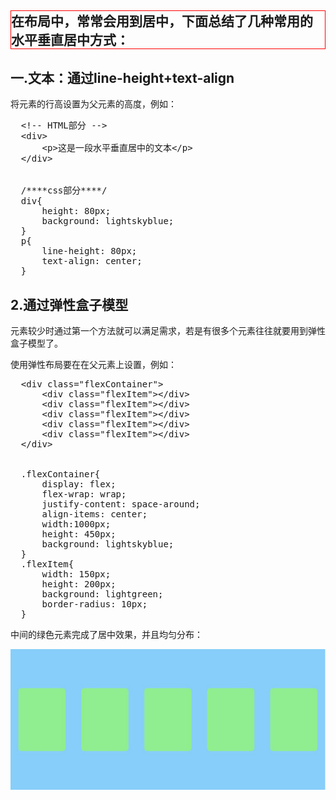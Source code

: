 <h2 style = "border:1px solid #f00;">在布局中，常常会用到居中，下面总结了几种常用的水平垂直居中方式：</h2>
<h2>一.文本：通过line-height+text-align</h2>
<p>将元素的行高设置为父元素的高度，例如：</p>
<pre>
  <span><</span>!-- HTML部分 --<span>></span>
  <span><</span>div<span>></span>
  <span>    <</span>p<span>>这是一段水平垂直居中的文本</span><span><</span>/p>
  <span><</span>/div>
  <br>
  /****css部分****/
  div{
  <span>    </span>height: 80px;
  <span>    </span>background: lightskyblue;
  }
  p{
  <span>    </span>line-height: 80px;
  <span>    </span>text-align: center;
  }
</pre>
<h2>2.通过弹性盒子模型</h2>
<p>元素较少时通过第一个方法就可以满足需求，若是有很多个元素往往就要用到弹性盒子模型了。</p>
<p>使用弹性布局要在在父元素上设置，例如：</p>
<pre>
  <span><</span>div class="flexContainer"<span>></span>
  <span>    <</span>div class="flexItem"<span>></span><span><</span>/div>
  <span>    <</span>div class="flexItem"<span>></span><span><</span>/div>
  <span>    <</span>div class="flexItem"<span>></span><span><</span>/div>
  <span>    <</span>div class="flexItem"<span>></span><span><</span>/div>
  <span>    <</span>div class="flexItem"<span>></span><span><</span>/div>
  <span><</span>/div>
  <br>
  .flexContainer{
  <span>    </span>display: flex;
  <span>    </span>flex-wrap: wrap;
  <span>    </span>justify-content: space-around;
  <span>    </span>align-items: center;
  <span>    </span>width:1000px;
  <span>    </span>height: 450px;
  <span>    </span>background: lightskyblue;
  }
  .flexItem{
  <span>    </span>width: 150px;
  <span>    </span>height: 200px;
  <span>    </span>background: lightgreen;
  <span>    </span>border-radius: 10px;
  }
</pre>
<p>中间的绿色元素完成了居中效果，并且均匀分布：</p>
<img src="https://github.com/HansonPoon/legendary/blob/master/Imgs/img01.jpg">
